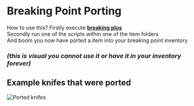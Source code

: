# Breaking Point Porting
How to use this?
Firstly execute **[breaking plus](https://github.com/NaikoScript/Breaking-Plus)**  
Secondly run one of the scripts within one of the item folders  
And boom you now have ported a item into your breaking point inventory  
### *(this is visual you cannot use it or have it in your inventory forever)*

## Example knifes that were ported
![Ported knifes](https://github.com/user-attachments/assets/dbfe02fe-dd1a-45a6-b209-fa0a3453c0b7)
